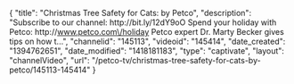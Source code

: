 {
    "title": "Christmas Tree Safety for Cats: by Petco",
    "description": "Subscribe to our channel: http:\/\/bit.ly\/12dY9oO Spend your holiday with Petco: http:\/\/www.petco.com\/holiday Petco expert Dr. Marty Becker gives tips on how t...",
    "channelid": "145113",
    "videoid": "145414",
    "date_created": "1394762651",
    "date_modified": "1418181183",
    "type": "captivate",
    "layout": "channelVideo",
    "url": "\/petco-tv\/christmas-tree-safety-for-cats-by-petco\/145113-145414"
}